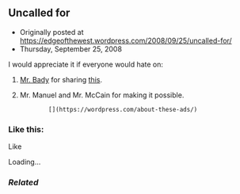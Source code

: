 ## Uncalled for

 * Originally posted at https://edgeofthewest.wordpress.com/2008/09/25/uncalled-for/
 * Thursday, September 25, 2008

I would appreciate it if everyone would hate on:

1.  [Mr. Bady](http://zunguzungu.wordpress.com/) for sharing [this](http://slacktivist.typepad.com/slacktivist/2008/09/manuel-mets-sus.html).
2.  Mr. Manuel and Mr. McCain for making it possible.
		

			

				[](https://wordpress.com/about-these-ads/)
				

					
				

			

		

### Like this:

Like

 
Loading...

[]()

### _Related_

